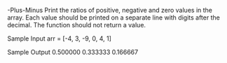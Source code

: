 -Plus-Minus 
Print the ratios of positive, negative and zero values in the array. Each value should be printed on a separate line with  digits after the decimal. The function should not return a value.

Sample Input
arr = [-4, 3, -9, 0, 4, 1]

Sample Output
0.500000
0.333333
0.166667
